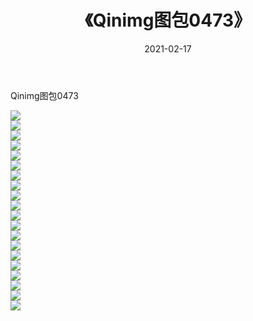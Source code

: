 ﻿---
layout: post
title:  《Qinimg图包0473》
date:   2021-02-17
img: http://imgx.orgx.ga/Qinimg图包/Qinimg图包0473/000.jpg
categories: [美女, 清纯, 唯美]
---

Qinimg图包0473

 ![](http://imgx.orgx.ga/Qinimg图包/Qinimg图包0473/001.jpg) <br>![](http://imgx.orgx.ga/Qinimg图包/Qinimg图包0473/002.jpg) <br>![](http://imgx.orgx.ga/Qinimg图包/Qinimg图包0473/003.jpg) <br>![](http://imgx.orgx.ga/Qinimg图包/Qinimg图包0473/004.jpg) <br>![](http://imgx.orgx.ga/Qinimg图包/Qinimg图包0473/005.jpg) <br>![](http://imgx.orgx.ga/Qinimg图包/Qinimg图包0473/006.jpg) <br>![](http://imgx.orgx.ga/Qinimg图包/Qinimg图包0473/007.jpg) <br>![](http://imgx.orgx.ga/Qinimg图包/Qinimg图包0473/008.jpg) <br>![](http://imgx.orgx.ga/Qinimg图包/Qinimg图包0473/009.jpg) <br>![](http://imgx.orgx.ga/Qinimg图包/Qinimg图包0473/010.jpg) <br>![](http://imgx.orgx.ga/Qinimg图包/Qinimg图包0473/011.jpg) <br>![](http://imgx.orgx.ga/Qinimg图包/Qinimg图包0473/012.jpg) <br>![](http://imgx.orgx.ga/Qinimg图包/Qinimg图包0473/013.jpg) <br>![](http://imgx.orgx.ga/Qinimg图包/Qinimg图包0473/014.jpg) <br>![](http://imgx.orgx.ga/Qinimg图包/Qinimg图包0473/015.jpg) <br>![](http://imgx.orgx.ga/Qinimg图包/Qinimg图包0473/016.jpg) <br>![](http://imgx.orgx.ga/Qinimg图包/Qinimg图包0473/017.jpg) <br>![](http://imgx.orgx.ga/Qinimg图包/Qinimg图包0473/018.jpg) <br>![](http://imgx.orgx.ga/Qinimg图包/Qinimg图包0473/019.jpg) <br>![](http://imgx.orgx.ga/Qinimg图包/Qinimg图包0473/020.jpg) <br>